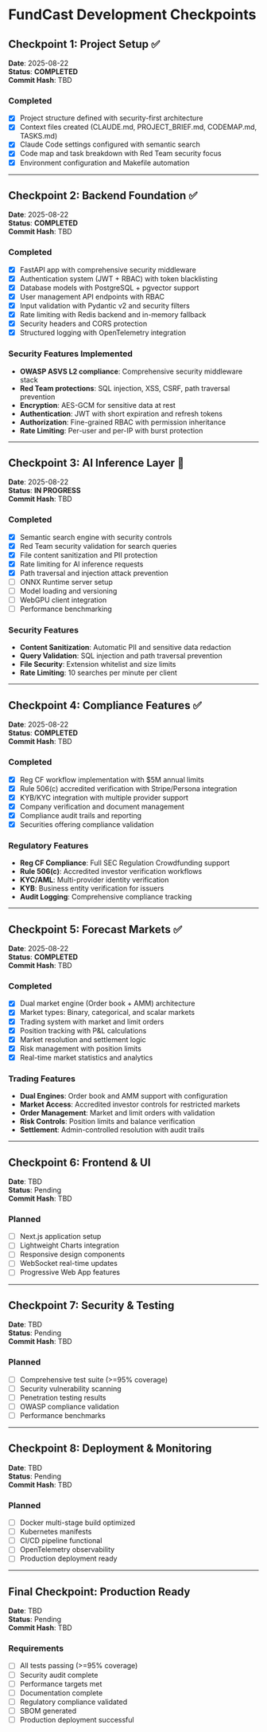 # FundCast Development Checkpoints

## Checkpoint 1: Project Setup ✅
**Date**: 2025-08-22  
**Status**: **COMPLETED**  
**Commit Hash**: TBD  

### Completed
- [x] Project structure defined with security-first architecture
- [x] Context files created (CLAUDE.md, PROJECT_BRIEF.md, CODEMAP.md, TASKS.md)
- [x] Claude Code settings configured with semantic search
- [x] Code map and task breakdown with Red Team security focus
- [x] Environment configuration and Makefile automation

---

## Checkpoint 2: Backend Foundation ✅
**Date**: 2025-08-22  
**Status**: **COMPLETED**  
**Commit Hash**: TBD  

### Completed
- [x] FastAPI app with comprehensive security middleware
- [x] Authentication system (JWT + RBAC) with token blacklisting
- [x] Database models with PostgreSQL + pgvector support
- [x] User management API endpoints with RBAC
- [x] Input validation with Pydantic v2 and security filters
- [x] Rate limiting with Redis backend and in-memory fallback
- [x] Security headers and CORS protection
- [x] Structured logging with OpenTelemetry integration

### Security Features Implemented
- **OWASP ASVS L2 compliance**: Comprehensive security middleware stack
- **Red Team protections**: SQL injection, XSS, CSRF, path traversal prevention
- **Encryption**: AES-GCM for sensitive data at rest
- **Authentication**: JWT with short expiration and refresh tokens
- **Authorization**: Fine-grained RBAC with permission inheritance
- **Rate Limiting**: Per-user and per-IP with burst protection

---

## Checkpoint 3: AI Inference Layer 🔄
**Date**: 2025-08-22  
**Status**: **IN PROGRESS**  
**Commit Hash**: TBD  

### Completed
- [x] Semantic search engine with security controls
- [x] Red Team security validation for search queries
- [x] File content sanitization and PII protection
- [x] Rate limiting for AI inference requests
- [x] Path traversal and injection attack prevention
- [ ] ONNX Runtime server setup
- [ ] Model loading and versioning
- [ ] WebGPU client integration
- [ ] Performance benchmarking

### Security Features
- **Content Sanitization**: Automatic PII and sensitive data redaction
- **Query Validation**: SQL injection and path traversal prevention
- **File Security**: Extension whitelist and size limits
- **Rate Limiting**: 10 searches per minute per client

---

## Checkpoint 4: Compliance Features ✅
**Date**: 2025-08-22  
**Status**: **COMPLETED**  
**Commit Hash**: TBD  

### Completed
- [x] Reg CF workflow implementation with $5M annual limits
- [x] Rule 506(c) accredited verification with Stripe/Persona integration
- [x] KYB/KYC integration with multiple provider support
- [x] Company verification and document management
- [x] Compliance audit trails and reporting
- [x] Securities offering compliance validation

### Regulatory Features
- **Reg CF Compliance**: Full SEC Regulation Crowdfunding support
- **Rule 506(c)**: Accredited investor verification workflows
- **KYC/AML**: Multi-provider identity verification
- **KYB**: Business entity verification for issuers
- **Audit Logging**: Comprehensive compliance tracking

---

## Checkpoint 5: Forecast Markets ✅
**Date**: 2025-08-22  
**Status**: **COMPLETED**  
**Commit Hash**: TBD  

### Completed
- [x] Dual market engine (Order book + AMM) architecture
- [x] Market types: Binary, categorical, and scalar markets
- [x] Trading system with market and limit orders
- [x] Position tracking with P&L calculations
- [x] Market resolution and settlement logic
- [x] Risk management with position limits
- [x] Real-time market statistics and analytics

### Trading Features
- **Dual Engines**: Order book and AMM support with configuration
- **Market Access**: Accredited investor controls for restricted markets
- **Order Management**: Market and limit orders with validation
- **Risk Controls**: Position limits and balance verification
- **Settlement**: Admin-controlled resolution with audit trails

---

## Checkpoint 6: Frontend & UI
**Date**: TBD  
**Status**: Pending  
**Commit Hash**: TBD  

### Planned
- [ ] Next.js application setup
- [ ] Lightweight Charts integration
- [ ] Responsive design components
- [ ] WebSocket real-time updates
- [ ] Progressive Web App features

---

## Checkpoint 7: Security & Testing
**Date**: TBD  
**Status**: Pending  
**Commit Hash**: TBD  

### Planned
- [ ] Comprehensive test suite (>=95% coverage)
- [ ] Security vulnerability scanning
- [ ] Penetration testing results
- [ ] OWASP compliance validation
- [ ] Performance benchmarks

---

## Checkpoint 8: Deployment & Monitoring
**Date**: TBD  
**Status**: Pending  
**Commit Hash**: TBD  

### Planned
- [ ] Docker multi-stage build optimized
- [ ] Kubernetes manifests
- [ ] CI/CD pipeline functional
- [ ] OpenTelemetry observability
- [ ] Production deployment ready

---

## Final Checkpoint: Production Ready
**Date**: TBD  
**Status**: Pending  
**Commit Hash**: TBD  

### Requirements
- [ ] All tests passing (>=95% coverage)
- [ ] Security audit complete
- [ ] Performance targets met
- [ ] Documentation complete
- [ ] Regulatory compliance validated
- [ ] SBOM generated
- [ ] Production deployment successful